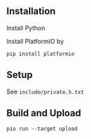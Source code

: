 Installation
------------

Install Python

Install PlatformIO by

    pip install platformio


Setup
-----

See `include/private.h.txt`


Build and Upload
----------------

    pio run --target upload